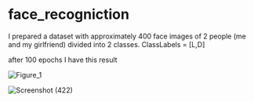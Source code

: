 # face_recogniction

I prepared a dataset with approximately 400 face images of 2 people (me and my girlfriend) divided into 2 classes. ClassLabels = [L,D]

after 100 epochs I have this result

![Figure_1](https://user-images.githubusercontent.com/87125486/137249322-01556cb1-436d-44a1-a10f-d6ad07a36b62.png)

![Screenshot (422)](https://user-images.githubusercontent.com/87125486/137249568-b93a63ec-b27f-4227-b250-d3a3d81dbbf8.png)


